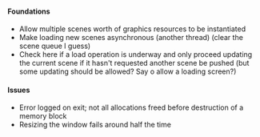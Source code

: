 
#### Foundations

 - Allow multiple scenes worth of graphics resources to be instantiated
 - Make loading new scenes asynchronous (another thread) (clear the scene queue I guess)
 - Check here if a load operation is underway and only proceed updating the current scene
   if it hasn't requested another scene be pushed (but some updating should be allowed?
   Say o allow a loading screen?)

#### Issues

- Error logged on exit; not all allocations freed before destruction of a memory block
- Resizing the window fails around half the time
